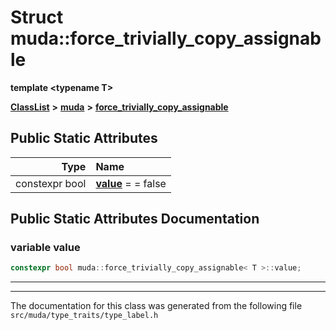 

# Struct muda::force\_trivially\_copy\_assignable

**template &lt;typename T&gt;**



[**ClassList**](annotated.md) **>** [**muda**](namespacemuda.md) **>** [**force\_trivially\_copy\_assignable**](structmuda_1_1force__trivially__copy__assignable.md)




























## Public Static Attributes

| Type | Name |
| ---: | :--- |
|  constexpr bool | [**value**](#variable-value)   = = false<br> |










































## Public Static Attributes Documentation




### variable value 

```C++
constexpr bool muda::force_trivially_copy_assignable< T >::value;
```




<hr>

------------------------------
The documentation for this class was generated from the following file `src/muda/type_traits/type_label.h`

